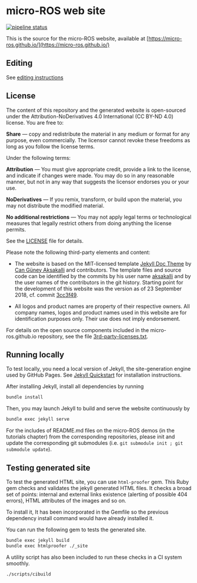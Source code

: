 # micro-ROS web site

[![pipeline status](https://gitlab.com/micro-ROS/ci-support/micro-ROS-github-io/badges/master/pipeline.svg)](https://gitlab.com/micro-ROS/ci-support/micro-ROS-github-io/commits/master)

This is the source for the micro-ROS website, available
at [https://micro-ros.github.io/](https://micro-ros.github.io/)

## Editing

See [editing instructions](EDITING-INSTRUCTIONS.md)

## License

The content of this repository and the generated website is open-sourced under the Attribution-NoDerivatives 4.0 International (CC BY-ND 4.0) license.
You are free to:

**Share** — copy and redistribute the material in any medium or format for any purpose, even commercially.
The licensor cannot revoke these freedoms as long as you follow the license terms.

Under the following terms:

**Attribution** — You must give appropriate credit, provide a link to the license, and indicate if changes were made. You may do so in any reasonable manner, but not in any way that suggests the licensor endorses you or your use.

**NoDerivatives** — If you remix, transform, or build upon the material, you may not distribute the modified material.

**No additional restrictions** — You may not apply legal terms or technological measures that legally restrict others from doing anything the license permits.

See the [LICENSE](LICENSE) file for details.

Please note the following third-party elements and content:

* The website is based on the MIT-licensed template [Jekyll Doc Theme](https://github.com/aksakalli/jekyll-doc-theme) by [Can Güney Aksakalli](https://github.com/aksakalli/) and contributors. The template files and source code can be identified by the commits by his user name [aksakalli](https://github.com/aksakalli/) and by the user names of the contributors in the git history. Starting point for the development of this website was the version as of 23 September 2018, cf. commit [3cc3f49](https://github.com/micro-ROS/micro-ROS.github.io/commit/3cc3f492b80db80d87a310cbdc3895425a09db5e).

* All logos and product names are property of their respective owners. All company names, logos and product names used in this website are for identification purposes only. Their use does not imply endorsement.

For details on the open source components included in the micro-ros.github.io repository, see the file [3rd-party-licenses.txt](3rd-party-licenses.txt).

## Running locally

To test locally, you need a local version of Jekyll, the site-generation
engine used by GitHub Pages. See [Jekyll Quickstart](https://jekyllrb.com/docs/)
for installation instructions.

After installing Jekyll, install all dependencies by running
```bash
bundle install
```

Then, you may launch Jekyll to build and serve the website continuously by
```bash
bundle exec jekyll serve
```

For the includes of README.md files on the micro-ROS demos (in the tutorials chapter) from the corresponding repositories, please init and update the corresponding git submodules (i.e. `git submodule init ; git submodule update`).

## Testing generated site

To test the generated HTML site, you can use `html-proofer` gem.
This Ruby gem checks and validates the jekyll generated HTML files.
It checks a broad set of points: internal and external links existence (alerting of possible 404 errors), HTML attributes of the images and so on.

To install it, It has been incorporated in the Gemfile so the previous dependency install command would have already installed it.

You can run the following gem to tests the generated site.

```bash
bundle exec jekyll build
bundle exec htmlproofer ./_site
```

A utility script has also been included to run these checks in a CI system smoothly.

```bash
./scripts/cibuild
```
